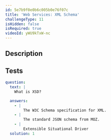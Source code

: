 ```yaml
---
id: 5e7b9f0e0b6c005b0e76f07c
title: 'Web Services: XML Schema'
challengeType: 11
isHidden: false
isRequired: true
videoId: yWU9kTxW-nc
---
```


## Description
<section id='description'>

</section>

## Tests
<section id='tests'>

```yml
question:
  text: |
    What is XSD?

  answers:
    - |
        The W3C Schema specification for XML.
    - |
        The standard JSON schema from MOZ.
    - |
        Extensible Situational Driver
  solution: 1
```

</section>

